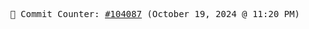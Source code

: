 <p align="center">
    <samp>
        📮 Commit Counter: <a href="https://github.com/Javascript-void0/Javascript-void0/commits/main">#104087</a> (October 19, 2024 @ 11:20 PM)
    </samp>
</p>